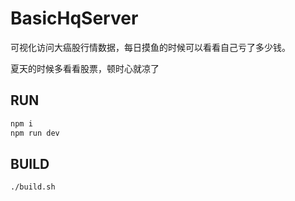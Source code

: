# BasicHqServer

可视化访问大癌股行情数据，每日摸鱼的时候可以看看自己亏了多少钱。

夏天的时候多看看股票，顿时心就凉了

## RUN

```bash
npm i 
npm run dev
```

## BUILD

```bash
./build.sh 
```
